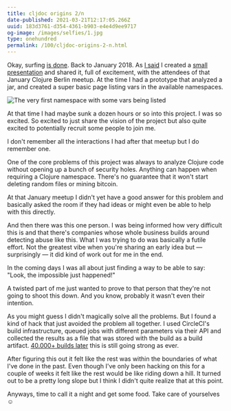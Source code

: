 ```yaml
---
title: cljdoc origins 2/n
date-published: 2021-03-21T12:17:05.266Z
uuid: 183d3761-d354-4361-b903-e4e4d9ee9717
og-image: /images/selfies/1.jpg
type: onehundred
permalink: /100/cljdoc-origins-2-n.html
---
```

Okay, surfing [is done](https://twitter.com/martinklepsch/status/1363428911422521346?s=20). Back to January 2018. As [I said](https://martinklepsch.org/100/cljdoc-origins-1-n.html) I created a [small presentation](https://clojureverse.org/uploads/default/original/1X/3ecba3a15c85783f14044da7b8be57020304ecce.pdf) and shared it, full of excitement, with the attendees of that January Clojure Berlin meetup. At the time I had a prototype that analyzed a jar, and created a super basic page listing vars in the available namespaces.

![The very first namespace with some vars being listed ](https://martinklepsch.org/images/uploads/screen-shot-2018-01-11-at-22.31.01.png "cljdoc v0")

At that time I had maybe sunk a dozen hours or so into this project. I was so excited. So excited to just share the vision of the project but also quite excited to potentially recruit some people to join me.

I don't remember all the interactions I had after that meetup but I do remember one.

One of the core problems of this project was always to analyze Clojure code without opening up a bunch of security holes. Anything can happen when requiring a Clojure namespace. There's no guarantee that it won't start deleting random files or mining bitcoin.

At that January meetup I didn't yet have a good answer for this problem and basically asked the room if they had ideas or might even be able to help with this directly.

And then there was this one person. I was being informed how very difficult this is and that there's companies whose whole business builds around detecting abuse like this. What I was trying to do was basically a futile effort. Not the greatest vibe when you're sharing an early idea but — surprisingly — it did kind of work out for me in the end.

In the coming days I was all about just finding a way to be able to say: "Look, the impossible just happened!"

A twisted part of me just wanted to prove to that person that they're not going to shoot this down. And you know, probably it wasn't even their intention.

As you might guess I didn't magically solve all the problems. But I found a kind of hack that just avoided the problem all together. I used CircleCI's build infrastructure, queued jobs with different parameters via their API and collected the results as a file that was stored with the build as a build artifact. [40.000+ builds later](https://cljdoc.org/builds) this is still going strong as ever.

After figuring this out it felt like the rest was within the boundaries of what I've done in the past. Even though I've only been hacking on this for a couple of weeks it felt like the rest would be like riding down a hill. It turned out to be a pretty long slope but I think I didn't quite realize that at this point.

Anyways, time to call it a night and get some food. Take care of yourselves ☺️